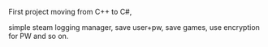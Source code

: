 First project moving from C++ to C#,

simple steam logging manager, save user+pw, save games, use encryption for PW and so on.
